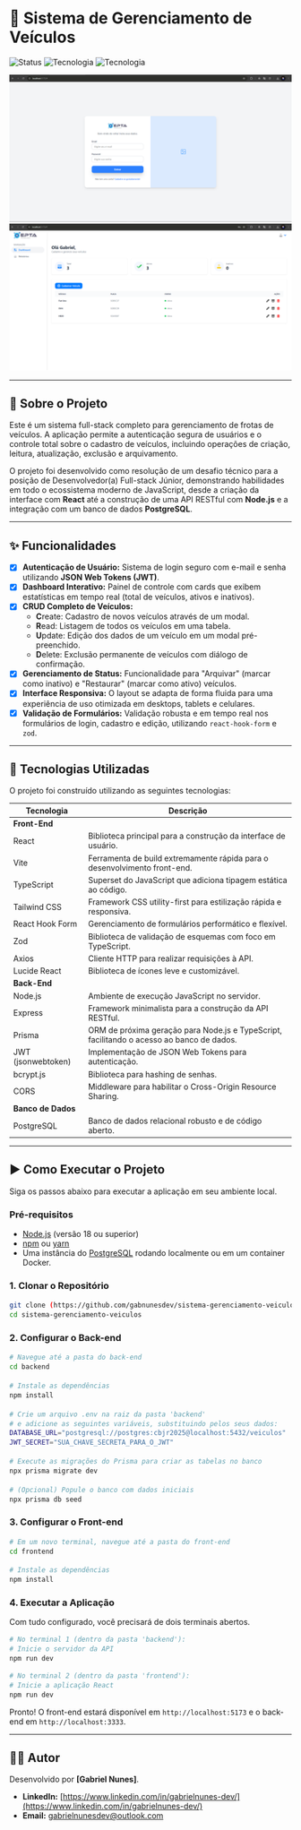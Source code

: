 # 🚗 Sistema de Gerenciamento de Veículos

![Status](https://img.shields.io/badge/status-conclu%C3%ADdo-brightgreen)
![Tecnologia](https://img.shields.io/badge/front--end-React-blue)
![Tecnologia](https://img.shields.io/badge/back--end-Node.js-informational)

![Demonstração Tela de Login](.github/assets/demo-login.png)
![Demonstração Dashboard](.github/assets/demo-dashboard.png)

---

## 📖 Sobre o Projeto

Este é um sistema full-stack completo para gerenciamento de frotas de veículos. A aplicação permite a autenticação segura de usuários e o controle total sobre o cadastro de veículos, incluindo operações de criação, leitura, atualização, exclusão e arquivamento.

O projeto foi desenvolvido como resolução de um desafio técnico para a posição de Desenvolvedor(a) Full-stack Júnior, demonstrando habilidades em todo o ecossistema moderno de JavaScript, desde a criação da interface com **React** até a construção de uma API RESTful com **Node.js** e a integração com um banco de dados **PostgreSQL**.

---

## ✨ Funcionalidades

- [x] **Autenticação de Usuário:** Sistema de login seguro com e-mail e senha utilizando **JSON Web Tokens (JWT)**.
- [x] **Dashboard Interativo:** Painel de controle com cards que exibem estatísticas em tempo real (total de veículos, ativos e inativos).
- [x] **CRUD Completo de Veículos:**
  - **C**reate: Cadastro de novos veículos através de um modal.
  - **R**ead: Listagem de todos os veículos em uma tabela.
  - **U**pdate: Edição dos dados de um veículo em um modal pré-preenchido.
  - **D**elete: Exclusão permanente de veículos com diálogo de confirmação.
- [x] **Gerenciamento de Status:** Funcionalidade para "Arquivar" (marcar como inativo) e "Restaurar" (marcar como ativo) veículos.
- [x] **Interface Responsiva:** O layout se adapta de forma fluida para uma experiência de uso otimizada em desktops, tablets e celulares.
- [x] **Validação de Formulários:** Validação robusta e em tempo real nos formulários de login, cadastro e edição, utilizando `react-hook-form` e `zod`.

---

## 🚀 Tecnologias Utilizadas

O projeto foi construído utilizando as seguintes tecnologias:

| Tecnologia         | Descrição                                                                                 |
| ------------------ | ----------------------------------------------------------------------------------------- |
| **Front-End**      |                                                                                           |
| React              | Biblioteca principal para a construção da interface de usuário.                           |
| Vite               | Ferramenta de build extremamente rápida para o desenvolvimento front-end.                 |
| TypeScript         | Superset do JavaScript que adiciona tipagem estática ao código.                           |
| Tailwind CSS       | Framework CSS utility-first para estilização rápida e responsiva.                         |
| React Hook Form    | Gerenciamento de formulários performático e flexível.                                     |
| Zod                | Biblioteca de validação de esquemas com foco em TypeScript.                               |
| Axios              | Cliente HTTP para realizar requisições à API.                                             |
| Lucide React       | Biblioteca de ícones leve e customizável.                                                 |
| **Back-End**       |                                                                                           |
| Node.js            | Ambiente de execução JavaScript no servidor.                                              |
| Express            | Framework minimalista para a construção da API RESTful.                                   |
| Prisma             | ORM de próxima geração para Node.js e TypeScript, facilitando o acesso ao banco de dados. |
| JWT (jsonwebtoken) | Implementação de JSON Web Tokens para autenticação.                                       |
| bcrypt.js          | Biblioteca para hashing de senhas.                                                        |
| CORS               | Middleware para habilitar o Cross-Origin Resource Sharing.                                |
| **Banco de Dados** |                                                                                           |
| PostgreSQL         | Banco de dados relacional robusto e de código aberto.                                     |

---

## ▶️ Como Executar o Projeto

Siga os passos abaixo para executar a aplicação em seu ambiente local.

### Pré-requisitos

- [Node.js](https://nodejs.org/en/) (versão 18 ou superior)
- [npm](https://www.npmjs.com/) ou [yarn](https://yarnpkg.com/)
- Uma instância do [PostgreSQL](https://www.postgresql.org/) rodando localmente ou em um container Docker.

### 1. Clonar o Repositório

```bash
git clone (https://github.com/gabnunesdev/sistema-gerenciamento-veiculos.git)
cd sistema-gerenciamento-veiculos
```

### 2. Configurar o Back-end

```bash
# Navegue até a pasta do back-end
cd backend

# Instale as dependências
npm install

# Crie um arquivo .env na raiz da pasta 'backend'
# e adicione as seguintes variáveis, substituindo pelos seus dados:
DATABASE_URL="postgresql://postgres:cbjr2025@localhost:5432/veiculos"
JWT_SECRET="SUA_CHAVE_SECRETA_PARA_O_JWT"

# Execute as migrações do Prisma para criar as tabelas no banco
npx prisma migrate dev

# (Opcional) Popule o banco com dados iniciais
npx prisma db seed
```

### 3. Configurar o Front-end

```bash
# Em um novo terminal, navegue até a pasta do front-end
cd frontend

# Instale as dependências
npm install
```

### 4. Executar a Aplicação

Com tudo configurado, você precisará de dois terminais abertos.

```bash
# No terminal 1 (dentro da pasta 'backend'):
# Inicie o servidor da API
npm run dev
```

```bash
# No terminal 2 (dentro da pasta 'frontend'):
# Inicie a aplicação React
npm run dev
```

Pronto! O front-end estará disponível em `http://localhost:5173` e o back-end em `http://localhost:3333`.

---

## 👨‍💻 Autor

Desenvolvido por **[Gabriel Nunes]**.

- **LinkedIn:** [https://www.linkedin.com/in/gabrielnunes-dev/](https://www.linkedin.com/in/gabrielnunes-dev/)
- **Email:** [gabrielnunesdev@outlook.com](mailto:gabrielnunesdev@outlook.com)
